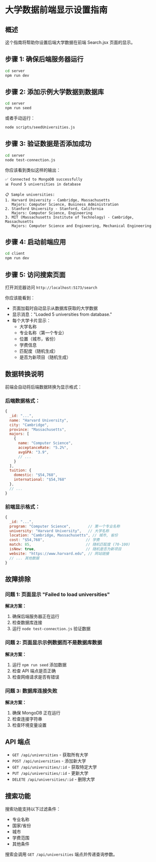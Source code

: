 # 大学数据前端显示设置指南

## 概述

这个指南将帮助你设置后端大学数据在前端 Search.jsx 页面的显示。

## 步骤 1: 确保后端服务器运行

```bash
cd server
npm run dev
```

## 步骤 2: 添加示例大学数据到数据库

```bash
cd server
npm run seed
```

或者手动运行：
```bash
node scripts/seedUniversities.js
```

## 步骤 3: 验证数据是否添加成功

```bash
cd server
node test-connection.js
```

你应该看到类似这样的输出：
```
✅ Connected to MongoDB successfully
📊 Found 5 universities in database

📋 Sample universities:
1. Harvard University - Cambridge, Massachusetts
   Majors: Computer Science, Business Administration
2. Stanford University - Stanford, California
   Majors: Computer Science, Engineering
3. MIT (Massachusetts Institute of Technology) - Cambridge, Massachusetts
   Majors: Computer Science and Engineering, Mechanical Engineering
```

## 步骤 4: 启动前端应用

```bash
cd client
npm run dev
```

## 步骤 5: 访问搜索页面

打开浏览器访问 `http://localhost:5173/search`

你应该能看到：
- 页面加载时自动显示从数据库获取的大学数据
- 显示消息："Loaded 5 universities from database."
- 每个大学卡片显示：
  - 大学名称
  - 专业名称（第一个专业）
  - 位置（城市，省份）
  - 学费信息
  - 匹配度（随机生成）
  - 是否为新项目（随机生成）

## 数据转换说明

前端会自动将后端数据转换为显示格式：

### 后端数据格式：
```javascript
{
  _id: "...",
  name: "Harvard University",
  city: "Cambridge",
  province: "Massachusetts",
  majors: [
    {
      name: "Computer Science",
      acceptanceRate: "5.2%",
      avgGPA: "3.9",
      // ...
    }
  ],
  tuition: {
    domestic: "$54,768",
    international: "$54,768"
  },
  // ...
}
```

### 前端显示格式：
```javascript
{
  _id: "...",
  program: "Computer Science",        // 第一个专业名称
  university: "Harvard University",   // 大学名称
  location: "Cambridge, Massachusetts", // 城市, 省份
  cost: "$54,768",                   // 学费
  match: 85,                         // 随机匹配度 (70-100)
  isNew: true,                       // 随机是否为新项目
  website: "https://www.harvard.edu", // 网站链接
  // ... 其他数据
}
```

## 故障排除

### 问题 1: 页面显示 "Failed to load universities"
**解决方案：**
1. 确保后端服务器正在运行
2. 检查数据库连接
3. 运行 `node test-connection.js` 验证数据

### 问题 2: 页面显示示例数据而不是数据库数据
**解决方案：**
1. 运行 `npm run seed` 添加数据
2. 检查 API 端点是否正确
3. 检查网络请求是否有错误

### 问题 3: 数据库连接失败
**解决方案：**
1. 确保 MongoDB 正在运行
2. 检查连接字符串
3. 检查环境变量设置

## API 端点

- `GET /api/universities` - 获取所有大学
- `POST /api/universities` - 添加新大学
- `GET /api/universities/:id` - 获取特定大学
- `PUT /api/universities/:id` - 更新大学
- `DELETE /api/universities/:id` - 删除大学

## 搜索功能

搜索功能支持以下过滤条件：
- 专业名称
- 国家/省份
- 城市
- 学费范围
- 其他条件

搜索会调用 `GET /api/universities` 端点并传递查询参数。


